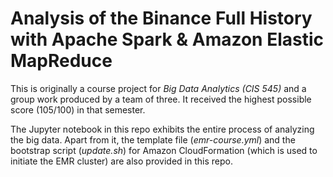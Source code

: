 # Analysis of the Binance Full History with Apache Spark & Amazon Elastic MapReduce

This is originally a course project for *Big Data Analytics (CIS 545)* and a group work produced by a team of three. It received the highest possible score (105/100) in that semester.

The Jupyter notebook in this repo exhibits the entire process of analyzing the big data. Apart from it, the template file (*emr-course.yml*) and the bootstrap script (*update.sh*) for Amazon CloudFormation (which is used to initiate the EMR cluster) are also provided in this repo.
